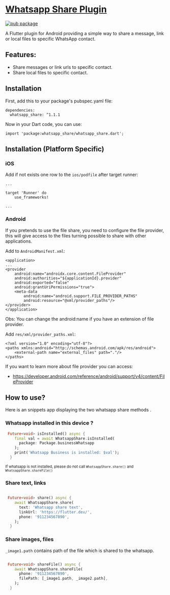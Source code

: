 # [Whatsapp Share Plugin](https://pub.dev/packages/whatsapp_file_share)

[![pub package](https://img.shields.io/pub/v/whatsapp_share.svg)](https://pub.dartlang.org/packages/flutter_share)

A Flutter plugin for Android providing a simple way to share a message, link or local files to specific WhatsApp contact.

## Features:

- Share messages or link urls to specific contact.
- Share local files to specific contact.

## Installation

First, add this to your package's pubspec.yaml file:

```
dependencies:
  whatsapp_share: ^1.1.1
```

Now in your Dart code, you can use:

```
import 'package:whatsapp_share/whatsapp_share.dart';
```

## Installation (Platform Specific)

### iOS

Add if not exists one row to the `ios/podfile` after target runner:

```
...

target 'Runner' do
    use_frameworks!

...
```

### Android

If you pretends to use the file share, you need to configure the file provider, this will give access to the files turning possible to share with other applications.

Add to `AndroidManifest.xml`:

```
<application>
...
<provider
    android:name="androidx.core.content.FileProvider"
    android:authorities="${applicationId}.provider"
    android:exported="false"
    android:grantUriPermissions="true">
    <meta-data
        android:name="android.support.FILE_PROVIDER_PATHS"
        android:resource="@xml/provider_paths"/>
</provider>
</application>
```

Obs: You can change the android:name if you have an extension of file provider.

Add `res/xml/provider_paths.xml`:

```
<?xml version="1.0" encoding="utf-8"?>
<paths xmlns:android="http://schemas.android.com/apk/res/android">
    <external-path name="external_files" path="."/>
</paths>
```

If you want to learn more about file provider you can access:

- https://developer.android.com/reference/android/support/v4/content/FileProvider

## How to use?

Here is an snippets app displaying the two whatsapp share methods .

### Whatsapp installed in this device ?

```Dart
 Future<void> isInstalled() async {
    final val = await WhatsappShare.isInstalled(
      package: Package.businessWhatsapp
    );
    print('Whatsapp Business is installed: $val');
  }
```

<small>If whatsapp is not installed, please do not call `WhatsappShare.share()` and `WhatsappShare.shareFile()`
</small>

### Share text, links

```Dart

 Future<void> share() async {
    await WhatsappShare.share(
      text: 'Whatsapp share text',
      linkUrl: 'https://flutter.dev/',
      phone: '911234567890',
    );
  }

```

### Share images, files

`_image1.path` contains path of the file which is shared to the whatsapp.

```Dart

 Future<void> shareFile() async {
    await WhatsappShare.shareFile(
      phone: '911234567890',
      filePath: [_image1.path, _image2.path],
    );
  }

```
